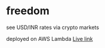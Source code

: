 # freedom
see USD/INR rates via crypto markets

deployed on AWS Lambda 
[Live link](https://agwi2ny3q9.execute-api.us-east-1.amazonaws.com/dev/users/create)
